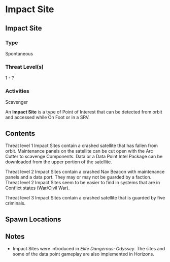 # Impact Site
## Impact Site

		

### Type

Spontaneous

### Threat Level(s)

1 - ?

### Activities

Scavenger

An **Impact Site** is a type of Point of Interest that can be detected from orbit and accessed while On Foot or in a SRV.

## Contents

Threat level 1 Impact Sites contain a crashed satellite that has fallen from orbit. Maintenance panels on the satellite can be cut open with the Arc Cutter to scavenge Components. Data or a Data Point Intel Package can be downloaded from the upper portion of the satellite.

Threat level 2 Impact Sites contain a crashed Nav Beacon with maintenance panels and a data port. They may or may not be guarded by a faction. Threat level 2 Impact Sites seem to be easier to find in systems that are in Conflict states (War/Civil War).

Threat level 3 Impact Sites contain a crashed satellite that is guarded by five criminals.

## Spawn Locations

## Notes

- Impact Sites were introduced in *Elite Dangerous: Odyssey*. The sites and some of the data point gameplay are also implemented in Horizons.